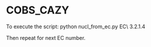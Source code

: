 # COBS_CAZY
To execute the script:
python nucl_from_ec.py EC\ 3.2.1.4

Then repeat for next EC number. 
